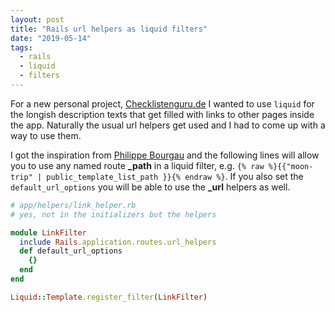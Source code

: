 ```yaml
---
layout: post
title: "Rails url helpers as liquid filters"
date: "2019-05-14"
tags:
  - rails
  - liquid
  - filters
---
```


For a new personal project, [Checklistenguru.de](https://checklistenguru.de?utm_source=tomk32.de&utm_campgaign=guru) I wanted to use `liquid` for the longish description texts that get filled with
links to other pages inside the app. Naturally the usual url helpers get used and I had to come up with a way to use them.

I got the inspiration from [Philippe Bourgau](https://philippe.bourgau.net/including-railsapplicationroutesurlhelpers-fr/) and the following lines will allow you to use any named route **_path** in a
liquid filter, e.g. `{% raw %}{{"moon-trip" | public_template_list_path }}{% endraw %}`. If you also set the `default_url_options` you will be able to use the **_url** helpers as well.

```ruby
# app/helpers/link_helper.rb
# yes, not in the initializers but the helpers

module LinkFilter
  include Rails.application.routes.url_helpers
  def default_url_options
    {}
  end
end

Liquid::Template.register_filter(LinkFilter)
```
